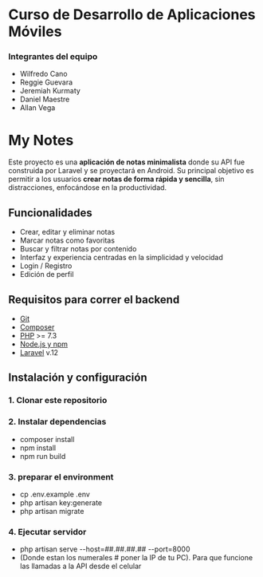 # Curso de Desarrollo de Aplicaciones Móviles
### Integrantes del equipo
- Wilfredo Cano
- Reggie Guevara
- Jeremiah Kurmaty
- Daniel Maestre
- Allan Vega

# My Notes
Este proyecto es una **aplicación de notas minimalista** donde su API fue construida por Laravel y se proyectará en Android. Su principal objetivo es permitir a los usuarios **crear notas de forma rápida y sencilla**, sin distracciones, enfocándose en la productividad.

## Funcionalidades
- Crear, editar y eliminar notas
- Marcar notas como favoritas
- Buscar y filtrar notas por contenido
- Interfaz y experiencia centradas en la simplicidad y velocidad
- Login / Registro
- Edición de perfil

## Requisitos para correr el backend

- [Git](https://git-scm.com/downloads)
- [Composer](https://getcomposer.org/download/)
- [PHP](https://www.php.net/downloads.php) >= 7.3
- [Node.js y npm](https://nodejs.org/en/download/) 
- [Laravel](https://laravel.com/docs/installation) v.12

## Instalación y configuración

### 1. Clonar este repositorio

### 2. Instalar dependencias
- composer install
- npm install
- npm run build

### 3. preparar el environment
- cp .env.example .env
- php artisan key:generate
- php artisan migrate

### 4. Ejecutar servidor
- php artisan serve --host=##.##.##.## --port=8000
- (Donde estan los numerales # poner la IP de tu PC). Para que funcione las llamadas a la API desde el celular
